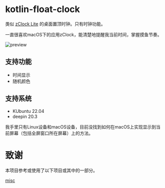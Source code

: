 # kotlin-float-clock

类似 [zClock Lite](https://apps.apple.com/us/app/zclock-lite-topmost-clock/id1489475245?mt=12) 的桌面置顶时钟。只有时钟功能。

一直很喜欢macOS下的应用zClock，能清楚地提醒我当前时间，掌握摸鱼节奏。

![preview](doc/preview.png)

## 支持功能

- 时间显示
- 随机颜色

## 支持系统

- KUbuntu 22.04
- deepin 20.3

我手里只有Linux设备和macOS设备，目前没找到如何在macOS上实现显示到当前屏幕（包括全屏窗口所在屏幕）上的方法。

# 致谢

本项目参考或使用了以下项目或其中的一部分。

[misc](https://github.com/jjYBdx4IL/misc)
